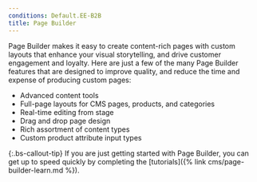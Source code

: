 ```yaml
---
conditions: Default.EE-B2B
title: Page Builder
---
```


Page Builder makes it easy to create content-rich pages with custom layouts that enhance your visual storytelling, and drive customer engagement and loyalty. Here are just a few of the many Page Builder features that are designed to improve quality, and reduce the time and expense of producing custom pages:

- Advanced content tools
- Full-page layouts for CMS pages, products, and categories
- Real-time editing from stage
- Drag and drop page design
- Rich assortment of content types
- Custom product attribute input types

{:.bs-callout-tip}
If you are just getting started with Page Builder, you can get up to speed quickly by completing the [tutorials]({% link cms/page-builder-learn.md %}).
